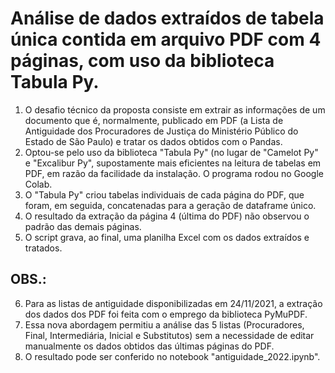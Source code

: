 # Análise de dados extraídos de tabela única contida em arquivo PDF com 4 páginas, com uso da biblioteca Tabula Py.

1) O desafio técnico da proposta consiste em extrair as informações de um documento que é, normalmente, publicado em PDF (a Lista de Antiguidade dos Procuradores de Justiça do Ministério Público do Estado de São Paulo) e tratar os dados obtidos com o Pandas.
2) Optou-se pelo uso da biblioteca "Tabula Py" (no lugar de "Camelot Py" e "Excalibur Py", supostamente mais eficientes na leitura de tabelas em PDF, em razão da facilidade da instalação. O programa rodou no Google Colab.
3) O "Tabula Py" criou tabelas individuais de cada página do PDF, que foram, em seguida, concatenadas para a geração de dataframe único.
4) O resultado da extração da página 4 (última do PDF) não observou o padrão das demais páginas.
5) O script grava, ao final, uma planilha Excel com os dados extraídos e tratados.

## OBS.:

6) Para as listas de antiguidade disponibilizadas em 24/11/2021, a extração dos dados dos PDF foi feita com o emprego da biblioteca PyMuPDF. 
7) Essa nova abordagem permitiu a análise das 5 listas (Procuradores, Final, Intermediária, Inicial e Substitutos) sem a necessidade de editar manualmente os dados obtidos das últimas páginas do PDF. 
8) O resultado pode ser conferido no notebook "antiguidade_2022.ipynb".
